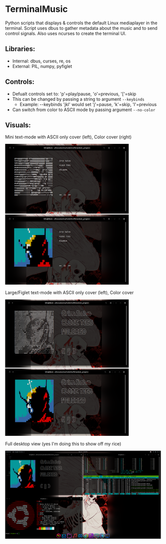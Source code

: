 # TerminalMusic
Python scripts that displays & controls the default Linux mediaplayer in the terminal. Script uses dbus to gather metadata about the music and to send control signals. Also uses ncurses to create the terminal UI.

## Libraries:
 - Internal: dbus, curses, re, os
 - External: PIL, numpy, pyfiglet

## Controls:
 - Defualt controls set to: 'p'=play/pause, 'o'=previous, '['=skip
 - This can be changed by passing a string to argument `--keybinds`
    - Example: --keybinds 'jkl' would set 'j'=pause, 'k'=skip, 'l'=previous
 - Can switch from color to ASCII mode by passing argument `--no-color`

## Visuals:
Mini text-mode with ASCII only cover (left), Color cover (right)
<div align="left">
    <img src="/screenshots/Screenshot from 2024-03-21 18-58-15.png" width="400px"</img> 
    <img src="/screenshots/Screenshot from 2024-03-21 18-58-23.png" width="400px"</img> 
</div>


Large/Figlet text-mode with ASCII only cover (left), Color cover 
<div align="left">
    <img src="/screenshots/Screenshot from 2024-03-21 18-57-23.png" width="400px"</img> 
    <img src="/screenshots/Screenshot from 2024-03-21 18-57-13.png" width="400px"</img> 
</div>


Full desktop view (yes I'm doing this to show off my rice)
<div align="left">
    <img src="/screenshots/Screenshot from 2024-03-21 18-56-26.png" width="800px"</img> 
</div>
